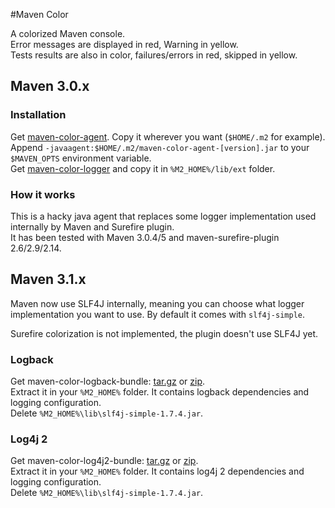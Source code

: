 #Maven Color

A colorized Maven console.  
Error messages are displayed in red, Warning in yellow.  
Tests results are also in color, failures/errors in red, skipped in yellow.

## Maven 3.0.x

### Installation

Get [maven-color-agent](http://dl.bintray.com/jcgay/maven/com/github/jcgay/maven/color/maven-color-agent/0.2/maven-color-agent-0.2.jar). Copy it wherever you want (`$HOME/.m2` for example).  
Append `-javaagent:$HOME/.m2/maven-color-agent-[version].jar` to your `$MAVEN_OPTS` environment variable.  
Get [maven-color-logger](http://dl.bintray.com/jcgay/maven/com/github/jcgay/maven/color/maven-color-logger/0.2/maven-color-logger-0.2.jar) and copy it in `%M2_HOME%/lib/ext` folder.

### How it works
This is a hacky java agent that replaces some logger implementation used internally by Maven and Surefire plugin.  
It has been tested with Maven 3.0.4/5 and maven-surefire-plugin 2.6/2.9/2.14.

## Maven 3.1.x

Maven now use SLF4J internally, meaning you can choose what logger implementation you want to use. By default it comes with `slf4j-simple`.

Surefire colorization is not implemented, the plugin doesn't use SLF4J yet.

### Logback

Get maven-color-logback-bundle: [tar.gz](http://dl.bintray.com/jcgay/maven/com/github/jcgay/maven/color/maven-color-logback/0.2/maven-color-logback-0.2-bundle.tar.gz) or [zip](http://dl.bintray.com/jcgay/maven/com/github/jcgay/maven/color/maven-color-logback/0.2/maven-color-logback-0.2-bundle.zip).  
Extract it in your `%M2_HOME%` folder. It contains logback dependencies and logging configuration.  
Delete `%M2_HOME%\lib\slf4j-simple-1.7.4.jar`.

### Log4j 2

Get maven-color-log4j2-bundle: [tar.gz](http://dl.bintray.com/jcgay/maven/com/github/jcgay/maven/color/maven-color-log4j2/0.2/maven-color-log4j2-0.2-bundle.tar.gz) or [zip](http://dl.bintray.com/jcgay/maven/com/github/jcgay/maven/color/maven-color-log4j2/0.2/maven-color-log4j2-0.2-bundle.zip).  
Extract it in your `%M2_HOME%` folder. It contains log4j 2 dependencies and logging configuration.  
Delete `%M2_HOME%\lib\slf4j-simple-1.7.4.jar`.
